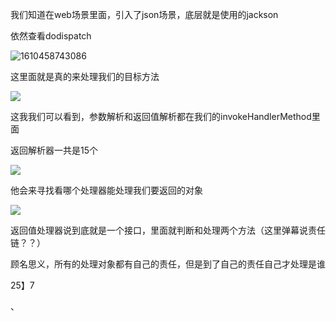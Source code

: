 我们知道在web场景里面，引入了json场景，底层就是使用的jackson 









依然查看dodispatch

![1610458743086](C:\Users\ADMINI~1\AppData\Local\Temp\1610458743086.png)



这里面就是真的来处理我们的目标方法



![](https://gitee.com/BothSavage/PicGo/raw/master/image/image-20210112214318022.png)



这我我们可以看到，参数解析和返回值解析都在我们的invokeHandlerMethod里面

返回解析器一共是15个





![](https://gitee.com/BothSavage/PicGo/raw/master/image/image-20210112214626360.png)





他会来寻找看哪个处理器能处理我们要返回的对象



![](https://gitee.com/BothSavage/PicGo/raw/master/image/image-20210112214824655.png)





返回值处理器说到底就是一个接口，里面就判断和处理两个方法（这里弹幕说责任链？？）

顾名思义，所有的处理对象都有自己的责任，但是到了自己的责任自己才处理是谁

25】7

、